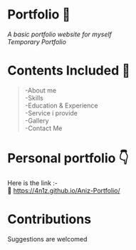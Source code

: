 # Portfolio :star2:
*A basic portfolio website for myself*   
*Temporary Portfolio* 

# Contents Included :scroll:
>-About me     
>-Skills    
>-Education & Experience     
>-Service i provide      
>-Gallery      
>-Contact Me    



# Personal portfolio  :point_down:

Here is the link :-     
:paperclip: https://4n1z.github.io/Aniz-Portfolio/


# Contributions
 Suggestions are welcomed

